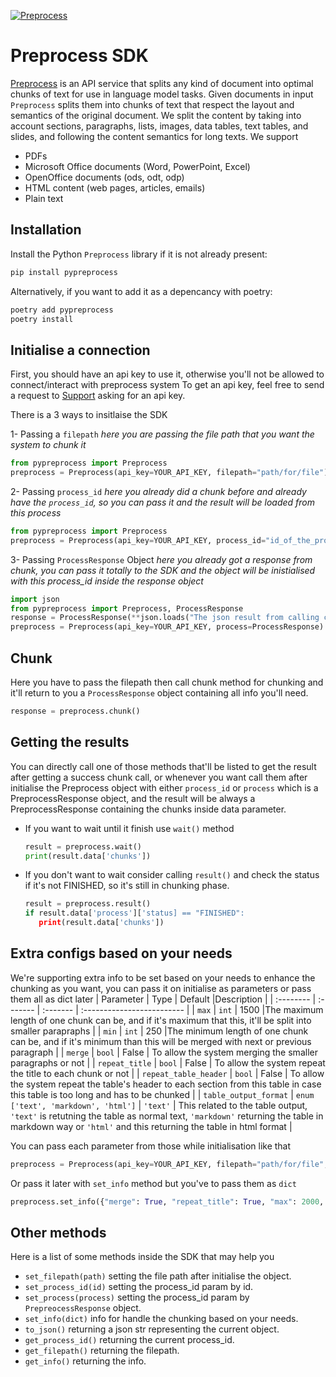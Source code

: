 [![Preprocess](https://playground.preprocess.co/try/logo_1.png)](https://preprocess.co)
# Preprocess SDK

[Preprocess](https://preprocess.co) is an API service that splits any kind of document into optimal chunks of text for use in language model tasks.
Given documents in input `Preprocess` splits them into chunks of text that respect the layout and semantics of the original document.
We split the content by taking into account sections, paragraphs, lists, images, data tables, text tables, and slides, and following the content semantics for long texts.
We support 
- PDFs
- Microsoft Office documents (Word, PowerPoint, Excel) 
- OpenOffice documents (ods, odt, odp)
- HTML content (web pages, articles, emails)
- Plain text

## Installation
Install the Python `Preprocess` library if it is not already present:
```bash
pip install pypreprocess
```
Alternatively, if you want to add it as a depencancy with poetry: 
```bash
poetry add pypreprocess
poetry install
```


## Initialise a connection
First, you should have an api key to use it, otherwise you'll not be allowed to connect/interact with preprocess system
To get an api key, feel free to send a request to [Support](mailto:support@preprocess.co) asking for an api key.

There is a 3 ways to insitlaise the SDK

1- Passing a `filepath`
_here you are passing the file path that you want the system to chunk it_
```python
from pypreprocess import Preprocess
preprocess = Preprocess(api_key=YOUR_API_KEY, filepath="path/for/file")
```
2- Passing `process_id`
_here you already did a chunk before and already have the `process_id`, so you can pass it and the result will be loaded from this process_
```python
from pypreprocess import Preprocess
preprocess = Preprocess(api_key=YOUR_API_KEY, process_id="id_of_the_process")
```

3- Passing `ProcessResponse` Object
_here you already got a response from chunk, you can pass it totally to the SDK and the object will be inistialised with this process_id inside the response object_
```python
import json
from pypreprocess import Preprocess, ProcessResponse
response = ProcessResponse(**json.loads("The json result from calling chunk before."))
preprocess = Preprocess(api_key=YOUR_API_KEY, process=ProcessResponse)
```

## Chunk
Here you have to pass the filepath then call chunk method for chunking and it'll return to you a `ProcessResponse` object containing all info you'll need.

```python
response = preprocess.chunk()
```

## Getting the results
You can directly call one of those methods that'll be listed to get the result after getting a success chunk call, or whenever you want call them after initialise the Preprocess object with either `process_id` or `process` which is a PreprocessResponse object, and the result will be always a PreprocessResponse containing the chunks inside data parameter.

- If you want to wait until it finish use `wait()` method
    ```python
    result = preprocess.wait()
    print(result.data['chunks'])
    ```
- If you don't want to wait consider calling `result()` and check the status if it's not FINISHED, so it's still in chunking phase.
    ```python
    result = preprocess.result()
    if result.data['process']['status] == "FINISHED": 
       print(result.data['chunks'])
    ```

## Extra configs based on your needs
We're supporting extra info to be set based on your needs to enhance the chunking as you want, you can pass it on initialise as parameters or pass them all as dict later
| Parameter | Type     | Default |Description                |
| :-------- | :------- | :------- | :------------------------- |
| `max` | `int` | 1500 |The maximum length of one chunk can be, and if it's maximum that this, it'll be split into smaller parapraphs |
| `min` | `int` | 250 |The minimum length of one chunk can be, and if it's minimum than this will be merged with next or previous paragraph |
| `merge` | `bool` | False | To allow the system merging the smaller paragraphs or not |
| `repeat_title` | `bool` |  False | To allow the system repeat the title to each chunk or not |
| `repeat_table_header` | `bool` |  False | To allow the system repeat the table's header to each section from this table in case this table is too long and has to be chunked |
| `table_output_format` | `enum ['text', 'markdown', 'html']` |  `'text'` | This related to the table output, `'text'` is retutning the table as normal text, `'markdown'` returning the table in markdown way or `'html'` and this returning the table in html format |

You can pass each parameter from those while initialisation like that 
```python 
preprocess = Preprocess(api_key=YOUR_API_KEY, filepath="path/for/file", merge=True, repeat_title=True, max=2000, ...)
```

Or pass it later with `set_info` method but you've to pass them as `dict` 
```python
preprocess.set_info({"merge": True, "repeat_title": True, "max": 2000, ...})
```

## Other methods
Here is a list of some methods inside the SDK that may help you
- `set_filepath(path)` setting the file path after initialise the object.
- `set_process_id(id)` setting the process_id param by id.
- `set_process(process)` setting the process_id param by `PrepreocessResponse` object.
- `set_info(dict)` info for handle the chunking based on your needs.
- `to_json()` returning a json str representing the current object.
- `get_process_id()` returning the current process_id.
- `get_filepath()` returning the filepath.
- `get_info()` returning the info.